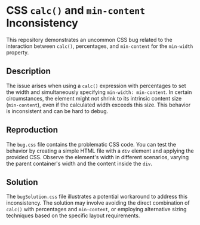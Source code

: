# CSS `calc()` and `min-content` Inconsistency

This repository demonstrates an uncommon CSS bug related to the interaction between `calc()`, percentages, and `min-content` for the `min-width` property.

## Description
The issue arises when using a `calc()` expression with percentages to set the width and simultaneously specifying `min-width: min-content`. In certain circumstances, the element might not shrink to its intrinsic content size (`min-content`), even if the calculated width exceeds this size. This behavior is inconsistent and can be hard to debug.

## Reproduction
The `bug.css` file contains the problematic CSS code. You can test the behavior by creating a simple HTML file with a `div` element and applying the provided CSS. Observe the element's width in different scenarios, varying the parent container's width and the content inside the `div`.

## Solution
The `bugSolution.css` file illustrates a potential workaround to address this inconsistency.  The solution may involve avoiding the direct combination of `calc()` with percentages and `min-content`, or employing alternative sizing techniques based on the specific layout requirements.
